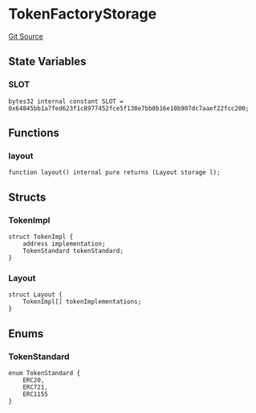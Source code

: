 # TokenFactoryStorage
[Git Source](https://github.com/0xStation/groupos/blob/a8023d340c65e0d686ded288134361dc4f500ad5/src/factory/TokenFactoryStorage.sol)


## State Variables
### SLOT

```solidity
bytes32 internal constant SLOT = 0x64845bb1a7fed623f1c8977452fce5f130e7bb0b16e10b907dc7aaef22fcc200;
```


## Functions
### layout


```solidity
function layout() internal pure returns (Layout storage l);
```

## Structs
### TokenImpl

```solidity
struct TokenImpl {
    address implementation;
    TokenStandard tokenStandard;
}
```

### Layout

```solidity
struct Layout {
    TokenImpl[] tokenImplementations;
}
```

## Enums
### TokenStandard

```solidity
enum TokenStandard {
    ERC20,
    ERC721,
    ERC1155
}
```

